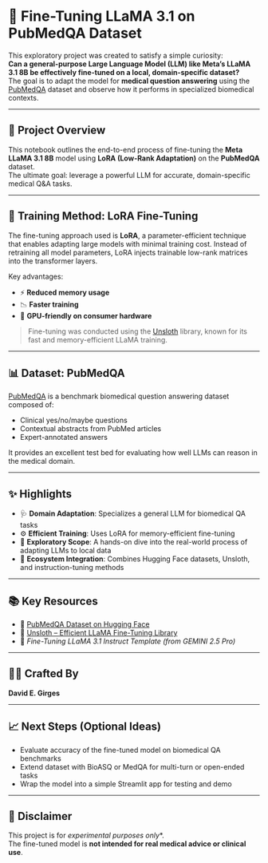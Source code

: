 # 🧠 Fine-Tuning LLaMA 3.1 on PubMedQA Dataset

This exploratory project was created to satisfy a simple curiosity:  
**Can a general-purpose Large Language Model (LLM) like Meta’s LLaMA 3.1 8B be effectively fine-tuned on a local, domain-specific dataset?**  
The goal is to adapt the model for **medical question answering** using the [PubMedQA](https://huggingface.co/datasets/pubmed_qa) dataset and observe how it performs in specialized biomedical contexts.

---

## 🔬 Project Overview

This notebook outlines the end-to-end process of fine-tuning the **Meta LLaMA 3.1 8B** model using **LoRA (Low-Rank Adaptation)** on the **PubMedQA** dataset.  
The ultimate goal: leverage a powerful LLM for accurate, domain-specific medical Q&A tasks.

---

## 🚀 Training Method: LoRA Fine-Tuning

The fine-tuning approach used is **LoRA**, a parameter-efficient technique that enables adapting large models with minimal training cost. Instead of retraining all model parameters, LoRA injects trainable low-rank matrices into the transformer layers.

Key advantages:
- ⚡ **Reduced memory usage**
- 📉 **Faster training**
- 💾 **GPU-friendly on consumer hardware**

> Fine-tuning was conducted using the [Unsloth](https://github.com/unslothai/unsloth) library, known for its fast and memory-efficient LLaMA training.

---

## 📊 Dataset: PubMedQA

[PubMedQA](https://huggingface.co/datasets/pubmed_qa) is a benchmark biomedical question answering dataset composed of:
- Clinical yes/no/maybe questions
- Contextual abstracts from PubMed articles
- Expert-annotated answers

It provides an excellent test bed for evaluating how well LLMs can reason in the medical domain.

---

## ✨ Highlights

- 🩺 **Domain Adaptation**: Specializes a general LLM for biomedical QA tasks  
- ⚙️ **Efficient Training**: Uses LoRA for memory-efficient fine-tuning  
- 🔎 **Exploratory Scope**: A hands-on dive into the real-world process of adapting LLMs to local data  
- 🧰 **Ecosystem Integration**: Combines Hugging Face datasets, Unsloth, and instruction-tuning methods  

---

## 📚 Key Resources

- 📘 [PubMedQA Dataset on Hugging Face](https://huggingface.co/datasets/pubmed_qa)  
- 🐑 [Unsloth – Efficient LLaMA Fine-Tuning Library](https://github.com/unslothai/unsloth)  
- 📄 *Fine-Tuning LLaMA 3.1 Instruct Template (from GEMINI 2.5 Pro)*  

---

## 👨‍💻 Crafted By

**David E. Girges**  

---

## 📈 Next Steps (Optional Ideas)

- Evaluate accuracy of the fine-tuned model on biomedical QA benchmarks  
- Extend dataset with BioASQ or MedQA for multi-turn or open-ended tasks  
- Wrap the model into a simple Streamlit app for testing and demo

---

## 🧪 Disclaimer

This project is for *experimental purposes only**.  
The fine-tuned model is **not intended for real medical advice or clinical use**.

